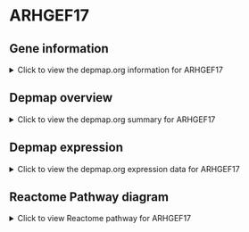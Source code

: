 <h1>ARHGEF17</h1>

<h2>Gene information</h2>
<details>
  <summary>Click to view the depmap.org information for ARHGEF17</summary>
  <iframe src="https://depmap.org/portal/gene/ARHGEF17?tab=about" style="border:none;width:100%;height:800px"></iframe>
</details>

<h2>Depmap overview</h2>
<details>
  <summary>Click to view the depmap.org summary for ARHGEF17</summary>
  <iframe src="https://depmap.org/portal/gene/ARHGEF17?tab=overview" style="border:none;width:100%;height:800px"></iframe>
</details>

<h2>Depmap expression</h2>
<details>
  <summary>Click to view the depmap.org expression data for ARHGEF17</summary>
  <iframe src="https://depmap.org/portal/gene/ARHGEF17?tab=characterization" style="border:none;width:100%;height:800px"></iframe>
</details>



<h2>Reactome Pathway diagram</h2>
<details>
  <summary>Click to view Reactome pathway for ARHGEF17</summary>
  <p>G alpha (12/13) signalling events</p>
  <iframe src="https://reactome.org/PathwayBrowser/#/R-HSA-416482" style="border:none;width:100%;height:800px"></iframe>
</details>



